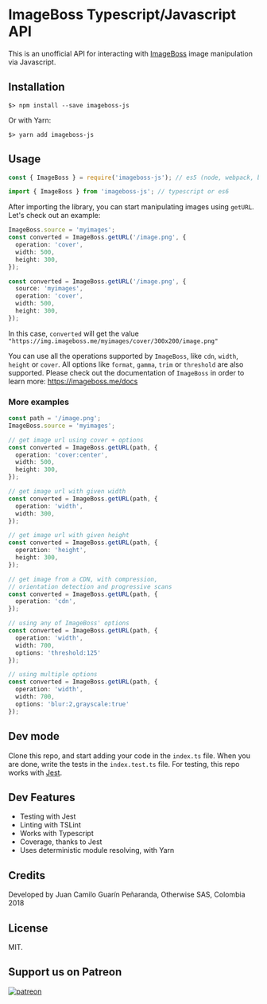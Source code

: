 # ImageBoss Typescript/Javascript API

This is an unofficial API for interacting with [ImageBoss](https://imageboss.me/) image manipulation via Javascript.

## Installation

```
$> npm install --save imageboss-js
```

Or with Yarn:
```
$> yarn add imageboss-js
```

## Usage

```js
const { ImageBoss } = require('imageboss-js'); // es5 (node, webpack, browserify, rollup...)

import { ImageBoss } from 'imageboss-js'; // typescript or es6
```

After importing the library, you can start manipulating images using `getURL`. Let's check out an example:

```ts
ImageBoss.source = 'myimages';
const converted = ImageBoss.getURL('/image.png', {
  operation: 'cover',
  width: 500,
  height: 300,
});
```

```ts
const converted = ImageBoss.getURL('/image.png', {
  source: 'myimages',
  operation: 'cover',
  width: 500,
  height: 300,
});
```

In this case, `converted` will get the value `"https://img.imageboss.me/myimages/cover/300x200/image.png"`

You can use all the operations supported by `ImageBoss`, like `cdn`, `width`, `height` or `cover`. All options like `format`, `gamma`, `trim` or `threshold` are also supported. Please check out the documentation of `ImageBoss` in order to learn more: https://imageboss.me/docs

### More examples
```ts
const path = '/image.png';
ImageBoss.source = 'myimages';

// get image url using cover + options
const converted = ImageBoss.getURL(path, {
  operation: 'cover:center',
  width: 500,
  height: 300,
});

// get image url with given width
const converted = ImageBoss.getURL(path, {
  operation: 'width',
  width: 300,
});

// get image url with given height
const converted = ImageBoss.getURL(path, {
  operation: 'height',
  height: 300,
});

// get image from a CDN, with compression,
// orientation detection and progressive scans
const converted = ImageBoss.getURL(path, {
  operation: 'cdn',
});

// using any of ImageBoss' options
const converted = ImageBoss.getURL(path, {
  operation: 'width',
  width: 700,
  options: 'threshold:125'
});

// using multiple options
const converted = ImageBoss.getURL(path, {
  operation: 'width',
  width: 700,
  options: 'blur:2,grayscale:true'
});
```

## Dev mode

Clone this repo, and start adding your code in the `index.ts` file.
When you are done, write the tests in the `index.test.ts` file. For testing, this repo works with [Jest](https://facebook.github.io/jest/).

## Dev Features
* Testing with Jest
* Linting with TSLint
* Works with Typescript
* Coverage, thanks to Jest
* Uses deterministic module resolving, with Yarn

## Credits

Developed by Juan Camilo Guarín Peñaranda,
Otherwise SAS, Colombia
2018

## License

MIT.

## Support us on Patreon
[![patreon](./repo/patreon.png)](https://patreon.com/owsas)
